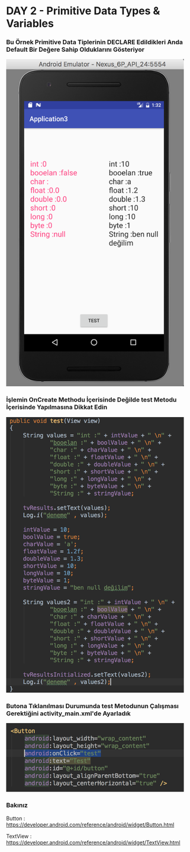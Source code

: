 # DAY 2 - Primitive Data Types & Variables

### Bu Örnek Primitive Data Tiplerinin DECLARE Edildikleri Anda Default Bir Değere Sahip Olduklarını Gösteriyor

<img src="screenshots/emulator.png" width="480">

### İşlemin OnCreate Methodu İçerisinde Değilde test Metodu İçerisinde Yapılmasına Dikkat Edin

<img src="screenshots/test.png" width="480">

### Butona Tıklanılması Durumunda test Metodunun Çalışması Gerektiğini activity_main.xml'de Ayarladık

<img src="screenshots/test_xml.png" width="480">

### Bakınız
Button : https://developer.android.com/reference/android/widget/Button.html

TextView : https://developer.android.com/reference/android/widget/TextView.html
